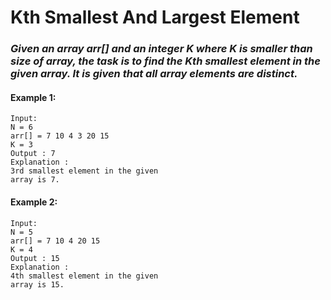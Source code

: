 # Kth Smallest And Largest Element

### *Given an array arr[] and an integer K where K is smaller than size of array, the task is to find the Kth smallest element in the given array. It is given that all array elements are distinct.*
#### Example 1:

    Input:
    N = 6
    arr[] = 7 10 4 3 20 15
    K = 3
    Output : 7
    Explanation :
    3rd smallest element in the given 
    array is 7.

#### Example 2:

    Input:
    N = 5
    arr[] = 7 10 4 20 15
    K = 4
    Output : 15
    Explanation :
    4th smallest element in the given 
    array is 15.